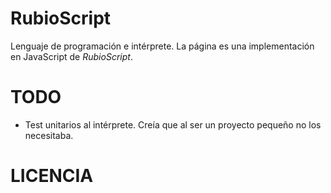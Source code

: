 # RubioScript

Lenguaje de programación e intérprete.
La página es una implementación en JavaScript de *RubioScript*.

# TODO

- Test unitarios al intérprete. Creía que al ser un proyecto pequeño
no los necesitaba.

# LICENCIA
